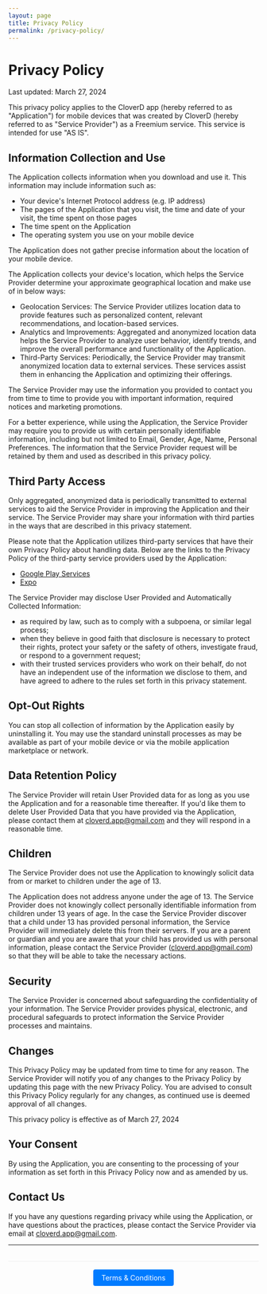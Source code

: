 ```yaml
---
layout: page
title: Privacy Policy
permalink: /privacy-policy/
---
```


# Privacy Policy

Last updated: March 27, 2024

This privacy policy applies to the CloverD app (hereby referred to as "Application") for mobile devices that was created by CloverD (hereby referred to as "Service Provider") as a Freemium service. This service is intended for use "AS IS".

## Information Collection and Use

The Application collects information when you download and use it. This information may include information such as:

* Your device's Internet Protocol address (e.g. IP address)
* The pages of the Application that you visit, the time and date of your visit, the time spent on those pages
* The time spent on the Application
* The operating system you use on your mobile device

The Application does not gather precise information about the location of your mobile device.

The Application collects your device's location, which helps the Service Provider determine your approximate geographical location and make use of in below ways:

* Geolocation Services: The Service Provider utilizes location data to provide features such as personalized content, relevant recommendations, and location-based services.
* Analytics and Improvements: Aggregated and anonymized location data helps the Service Provider to analyze user behavior, identify trends, and improve the overall performance and functionality of the Application.
* Third-Party Services: Periodically, the Service Provider may transmit anonymized location data to external services. These services assist them in enhancing the Application and optimizing their offerings.

The Service Provider may use the information you provided to contact you from time to time to provide you with important information, required notices and marketing promotions.

For a better experience, while using the Application, the Service Provider may require you to provide us with certain personally identifiable information, including but not limited to Email, Gender, Age, Name, Personal Preferences. The information that the Service Provider request will be retained by them and used as described in this privacy policy.

## Third Party Access

Only aggregated, anonymized data is periodically transmitted to external services to aid the Service Provider in improving the Application and their service. The Service Provider may share your information with third parties in the ways that are described in this privacy statement.

Please note that the Application utilizes third-party services that have their own Privacy Policy about handling data. Below are the links to the Privacy Policy of the third-party service providers used by the Application:

* [Google Play Services](https://www.google.com/policies/privacy/)
* [Expo](https://expo.io/privacy)

The Service Provider may disclose User Provided and Automatically Collected Information:

* as required by law, such as to comply with a subpoena, or similar legal process;
* when they believe in good faith that disclosure is necessary to protect their rights, protect your safety or the safety of others, investigate fraud, or respond to a government request;
* with their trusted services providers who work on their behalf, do not have an independent use of the information we disclose to them, and have agreed to adhere to the rules set forth in this privacy statement.

## Opt-Out Rights

You can stop all collection of information by the Application easily by uninstalling it. You may use the standard uninstall processes as may be available as part of your mobile device or via the mobile application marketplace or network.

## Data Retention Policy

The Service Provider will retain User Provided data for as long as you use the Application and for a reasonable time thereafter. If you'd like them to delete User Provided Data that you have provided via the Application, please contact them at cloverd.app@gmail.com and they will respond in a reasonable time.

## Children

The Service Provider does not use the Application to knowingly solicit data from or market to children under the age of 13.

The Application does not address anyone under the age of 13. The Service Provider does not knowingly collect personally identifiable information from children under 13 years of age. In the case the Service Provider discover that a child under 13 has provided personal information, the Service Provider will immediately delete this from their servers. If you are a parent or guardian and you are aware that your child has provided us with personal information, please contact the Service Provider (cloverd.app@gmail.com) so that they will be able to take the necessary actions.

## Security

The Service Provider is concerned about safeguarding the confidentiality of your information. The Service Provider provides physical, electronic, and procedural safeguards to protect information the Service Provider processes and maintains.

## Changes

This Privacy Policy may be updated from time to time for any reason. The Service Provider will notify you of any changes to the Privacy Policy by updating this page with the new Privacy Policy. You are advised to consult this Privacy Policy regularly for any changes, as continued use is deemed approval of all changes.

This privacy policy is effective as of March 27, 2024

## Your Consent

By using the Application, you are consenting to the processing of your information as set forth in this Privacy Policy now and as amended by us.

## Contact Us

If you have any questions regarding privacy while using the Application, or have questions about the practices, please contact the Service Provider via email at cloverd.app@gmail.com.

---

<div class="navigation">
  <a href="/terms-conditions/" class="nav-link">Terms & Conditions</a>
</div>

<style>
.navigation {
  margin-top: 2rem;
  padding: 1rem;
  border-top: 1px solid #eee;
  text-align: center;
}

.nav-link {
  display: inline-block;
  padding: 0.5rem 1rem;
  background-color: #007bff;
  color: white !important;
  text-decoration: none;
  border-radius: 4px;
  transition: background-color 0.3s;
}

.nav-link:hover {
  background-color: #0056b3;
}
</style>